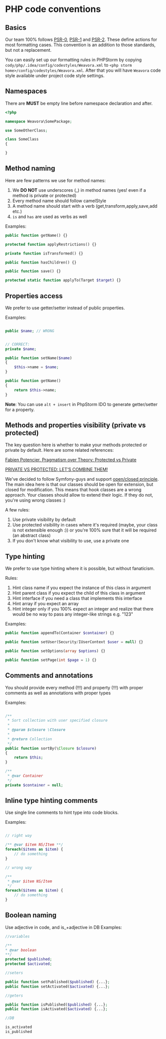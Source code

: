 # PHP code conventions

## Basics

Our team 100% follows [PSR-0](psr/0.md), [PSR-1](psr/1.md) and [PSR-2](psr/2.md).
These define actions for most formatting cases. This convention is an addition to those standards, but not a replacement.

You can easily set up our formatting rules in PHPStorm by copying
`cody/php/.idea/config/codestyles/Weavora.xml` to `<php storm home>/config/codestyles/Weavora.xml`.
After that you will have `Weavora` code style available under project code style settings.

## Namespaces

There are **MUST** be empty line before namespace declaration and after.

```php
<?php

namespace Weavora\SomePackage;

use SomeOtherClass;

class SomeClass
{

}
```

## Method naming

Here are few patterns we use for method names:

1. We __DO NOT__ use underscores (_) in method names (yes! even if a method is private or protected)
2. Every method name should follow camelStyle
3. A method name should start with a verb (get,transform,apply,save,add etc.)
4. `is` and `has` are used as verbs as well

Examples:

```php
public function getName() {}

protected function applyRestrictions() {}

private function isTransformed() {}

public function hasChildren() {}

public function save() {}

protected static function applyTo(Target $target) {}
``` 

## Properties access

We prefer to use getter/setter instead of public properties.

Examples:

```php

public $name; // WRONG


// CORRECT:
private $name;

public function setName($name) 
{
	$this->name = $name;
}

public function getName() 
{
	return $this->name;
}
```

**Note**: You can use `alt + insert` in PhpStorm IDO to generate getter/setter for a property.

## Methods and properties visibility (private vs protected)

The key question here is whether to make your methods protected or private by default.
Here are some related references:

[Fabien Potencier. Pragmatism over Theory: Protected vs Private](http://fabien.potencier.org/article/47/pragmatism-over-theory-protected-vs-private) 

[PRIVATE VS PROTECTED: LET’S COMBINE THEM!](http://phpandme.tumblr.com/post/4391869601/private-vs-protected-lets-combine-them)

We've decided to follow Symfony-guys and support [open/closed principle](http://en.wikipedia.org/wiki/Open/closed_principle).
The main idea here is that our classes should be open for extension, but closed for modification. 
This means that hook classes are a wrong approach. 
Your classes should allow to extend their logic. If they do not, you're using wrong classes :)

A few rules:

1. Use private visibility by default
2. Use protected visibility in cases where it's required (maybe, your class is not extensible enough :)) or you're 100% sure that it will be required (an abstract class)
3. If you don't know what visibility to use, use a private one

## Type hinting

We prefer to use type hinting where it is possible, but without fanaticism.

Rules:

1. Hint class name if you expect the instance of this class in argument
1. Hint parent class if you expect the child of this class in argument
1. Hint interface if you need a class that implements this interface
1. Hint array if you expect an array
1. Hint integer only if you 100% expect an integer and realize that there would be no way to pass any integer-like strings e.g. "123"

Examples:

```php
public function appendTo(Container $container) {}

public function setUser(Security/IUserContext $user = null) {}

public function setOptions(array $options) {}

public function setPage(int $page = 1) {}
```

## Comments and annotations

You should provide every method (!!!) and property (!!!) with proper comments as well as annotations with proper types 

Examples:

```php

/**
 * Sort collection with user specified closure
 *
 * @param $closure \Closure
 *
 * @return Collection
 */
public function sortBy(\Closure $closure)
{
	return $this;
}

/**
 * @var Container
 */
private $container = null;

```

## Inline type hinting comments

Use single line comments to hint type into code blocks.

Examples:

```php

// right way

/** @var $item NS/Item **/
foreach($items as $item) {
    // do something
}

// wrong way

/**
 * @var $item NS/Item
 */
foreach($items as $item) {
    // do something
}
```

## Boolean naming

Use adjective in code, and is_+adjective in DB
Examples:

```php
//variables

/**
* @var boolean
**/
protected $published;
protected $activated;

//seters

public function setPublished($published) {...};
public function setActivated($activated) {...};

//geters

public function isPublished($published) {...};
public function isActivated($activated) {...};

//DB

is_activated
is_published

```
